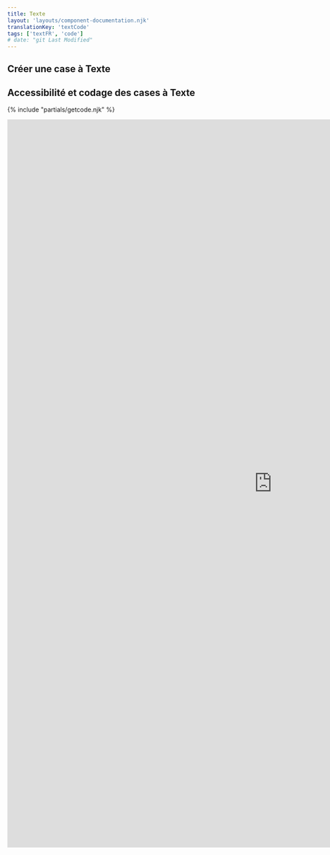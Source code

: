 ```yaml
---
title: Texte
layout: 'layouts/component-documentation.njk'
translationKey: 'textCode'
tags: ['textFR', 'code']
# date: "git Last Modified"
---
```


## Créer une case à Texte

## Accessibilité et codage des cases à Texte

{% include "partials/getcode.njk" %}

<iframe
  title="iframeTitle"
  src="https://cds-snc.github.io/gcds-components/iframe.html?viewMode=docs&demo=true&singleStory=true&id=components-text--events-properties"
  width="1200"
  height="1650"
  style="display: block; margin: 0 auto;"
  frameBorder="0"
  allow="clipboard-write"
></iframe>

